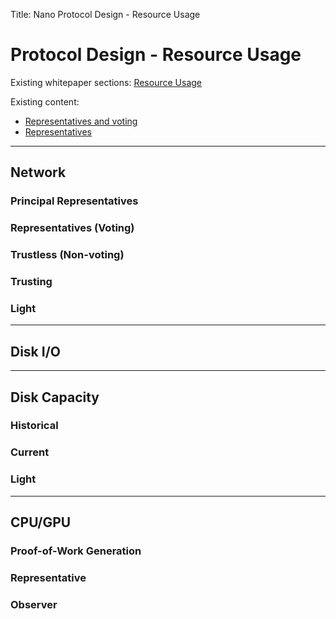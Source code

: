 Title: Nano Protocol Design - Resource Usage

# Protocol Design - Resource Usage

Existing whitepaper sections: [Resource Usage](/whitepaper/english/#resource-usage)

Existing content:

* [Representatives and voting](/what-is-nano/overview/#representatives-and-voting)
* [Representatives](/integration-guides/the-basics/#representatives)

---

## Network

### Principal Representatives

### Representatives (Voting)

### Trustless (Non-voting)

### Trusting

### Light

---

## Disk I/O

---

## Disk Capacity

### Historical

### Current

### Light

---

## CPU/GPU

### Proof-of-Work Generation

### Representative

### Observer
